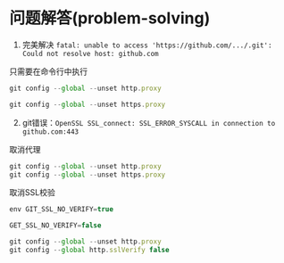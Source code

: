 # 问题解答(problem-solving)

1. 完美解决 `fatal: unable to access 'https://github.com/.../.git': Could not resolve host: github.com`

只需要在命令行中执行

```js
git config --global --unset http.proxy

git config --global --unset https.proxy
```

2. git错误：`OpenSSL SSL_connect: SSL_ERROR_SYSCALL in connection to github.com:443`

取消代理

```js
git config --global --unset http.proxy
git config --global --unset https.proxy
```

取消SSL校验

```js
env GIT_SSL_NO_VERIFY=true
```

```js
GET_SSL_NO_VERIFY=false
```

```js
git config --global --unset http.proxy
git config --global http.sslVerify false
```



